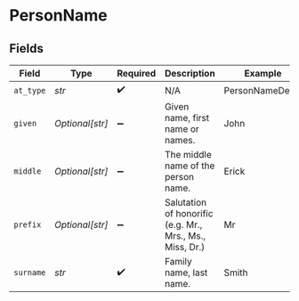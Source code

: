 # PersonName


## Fields

| Field                                                    | Type                                                     | Required                                                 | Description                                              | Example                                                  |
| -------------------------------------------------------- | -------------------------------------------------------- | -------------------------------------------------------- | -------------------------------------------------------- | -------------------------------------------------------- |
| `at_type`                                                | *str*                                                    | :heavy_check_mark:                                       | N/A                                                      | PersonNameDetail                                         |
| `given`                                                  | *Optional[str]*                                          | :heavy_minus_sign:                                       | Given name, first name or names.                         | John                                                     |
| `middle`                                                 | *Optional[str]*                                          | :heavy_minus_sign:                                       | The middle name of the person name.                      | Erick                                                    |
| `prefix`                                                 | *Optional[str]*                                          | :heavy_minus_sign:                                       | Salutation of honorific (e.g. Mr., Mrs., Ms., Miss, Dr.) | Mr                                                       |
| `surname`                                                | *str*                                                    | :heavy_check_mark:                                       | Family name, last name.                                  | Smith                                                    |